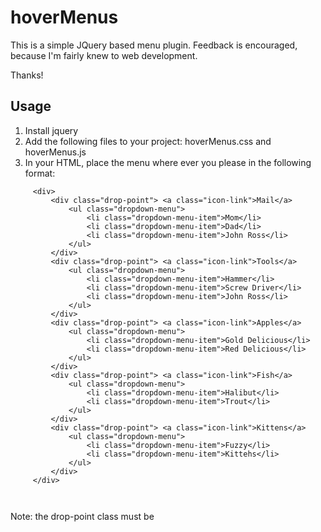 hoverMenus
==========

This is a simple JQuery based menu plugin. Feedback is encouraged, because I'm fairly knew to web development. 

Thanks!

Usage
-----

1.  Install jquery 
2.  Add the following files to your project: hoverMenus.css and hoverMenus.js 
4.  In your HTML, place the menu where ever you please in the following format:


```  
     <div>
         <div class="drop-point"> <a class="icon-link">Mail</a>
             <ul class="dropdown-menu">
                 <li class="dropdown-menu-item">Mom</li>
                 <li class="dropdown-menu-item">Dad</li>
                 <li class="dropdown-menu-item">John Ross</li>
             </ul>
         </div>
         <div class="drop-point"> <a class="icon-link">Tools</a>
             <ul class="dropdown-menu">
                 <li class="dropdown-menu-item">Hammer</li>
                 <li class="dropdown-menu-item">Screw Driver</li>
                 <li class="dropdown-menu-item">John Ross</li>
             </ul>
         </div>
         <div class="drop-point"> <a class="icon-link">Apples</a>
             <ul class="dropdown-menu">
                 <li class="dropdown-menu-item">Gold Delicious</li>
                 <li class="dropdown-menu-item">Red Delicious</li>
             </ul>
         </div>
         <div class="drop-point"> <a class="icon-link">Fish</a>
             <ul class="dropdown-menu">
                 <li class="dropdown-menu-item">Halibut</li>
                 <li class="dropdown-menu-item">Trout</li>
             </ul>
         </div>
         <div class="drop-point"> <a class="icon-link">Kittens</a>
             <ul class="dropdown-menu">
                 <li class="dropdown-menu-item">Fuzzy</li>
                 <li class="dropdown-menu-item">Kittehs</li>
             </ul>
         </div>
     </div>



```

Note: the drop-point class must be 






  


